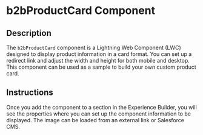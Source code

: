 # b2bProductCard Component

## Description
The `b2bProductCard` component is a Lightning Web Component (LWC) designed to display product information in a card format. You can set up a redirect link and adjust the width and height for both mobile and desktop. This component can be used as a sample to build your own custom product card.

## Instructions
Once you add the component to a section in the Experience Builder, you will see the properties where you can set up the component information to be displayed. The image can be loaded from an external link or Salesforce CMS. 